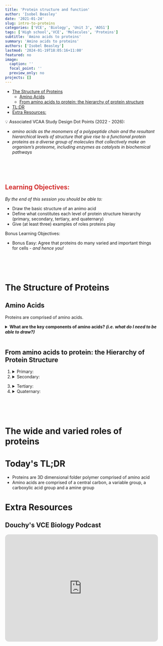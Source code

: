 ```yaml
---
title: 'Protein structure and function'
author: 'Isobel Beasley'
date: '2021-01-24'
slug: intro-to-proteins
categories: ['VCE', 'Biology', 'Unit 3', 'AOS1']
tags: ['High school','VCE', 'Molecules', 'Proteins']
subtitle: 'Amino acids to proteins'
summary: 'Amino acids to proteins'
authors: ['Isobel Beasley']
lastmod: '2024-01-19T18:05:16+11:00'
featured: no
image:
  caption: ''
  focal_point: ''
  preview_only: no
projects: []
---
```


- [The Structure of Proteins](#the-structure-of-proteins)
   * [Amino Acids ](#amino-acids)
   * [From amino acids to protein: the hierarchy of protein structure](#from-amino-acids-to-protein-the-hierarchy-of-protein-structure)
- [TL;DR](#todays-tldr)
- [Extra Resources:](#extra-resources)


<aside>
💡 Associated VCAA Study Design Dot Points (2022 - 2026):               
<br> 
<ul> <i> 
<li> 
amino acids as the monomers of a polypeptide chain and the resultant hierarchical levels of structure that give rise to a functional protein
</li> 
<li> 
proteins as a diverse group of molecules that collectively make an organism’s proteome, including enzymes as catalysts in biochemical pathways
</li> 
</i> </ul> 
</aside>

<br> 
<br>
<br> 



<h2 style="color:#D32F2F"> Learning Objectives: </h2>

*By the end of this session you should be able to:* 

- Draw the basic structure of an animo acid
- Define what constitutes each level of protein structure hierarchy (primary, secondary, tertiary, and quaternary)
- Give (at least three) examples of roles proteins play


Bonus Learning Objectives: 
- Bonus Easy:  Agree that proteins do many varied and important things for cells - *and hence you!*

<br>
<br>
<br> 


# The Structure of Proteins

## Amino Acids 

Proteins are comprised of amino acids. 

<details> <summary>
<b> What are the key components of amino acids? <i> (i.e. what do I need to be able to draw?) </i> </b> </summary> 
<ul> 
<li>
Variable Size Chain ( R group)
</li>
<li> Amino group
</li>
<li> Carboxylic Acid Group
</li>
<li> 
Central Carbon / Hydrogen
</li>
</ul> 
</details> 

<br> 

## From amino acids to protein: the Hierarchy of Protein Structure

1. <details> <summary> Primary: </summary>
    The linear order/sequence of amino acids which is formed by covalent peptide bonds between adjacent amino acids 
    </details> 

1. <details> <summary> Secondary: </summary>                 <b> VCAA 2013: <i> “the coiled or pleated structure within the chain (including α-helices and β-pleated sheets)” </i> </b> <ul> <li> caused by hydrogen-bonding between -C=O and -N-H groups (peptide linkages) within the amino acid chain
</li>
</ul>
</details> 
</details>

3. <details> <summary> Tertiary: </summary> 
    <b> VCAA 2013: <i> “Tertiary structure: A 3D structure composed of secondary structures” </i> </b> 
    <ul>
    <li>
     formed through the interactions of various ‘R’ groups within the molecule
    </li>
    <li>
      As the function of a protein is determined by its structure, the tertiary structure of a protein is essential to its functioning
        </li>
        </ul>
        </details> 
    
4. <details> <summary> Quaternary: </summary>
    <b> VCAA 2013: </i> “Quaternary structure: Two or more polypeptide chains joined together” </i> </b> 
    </details> 

<br> 
<br>
<br> 


# The wide and varied roles of proteins 




# Today's TL;DR

- Proteins are 3D dimensional folder polymer comprised of amino acid
- Amino acids are comprised of a central carbon, a variable group, a carboxylic acid group and a amine group


# Extra Resources

## Douchy's VCE Biology Podcast

<iframe style="border-radius:12px" src="https://open.spotify.com/embed/episode/5qT2Ez7aUA29lPRSeacNPW?utm_source=generator" width="100%" height="352" frameBorder="0" allowfullscreen="" allow="autoplay; clipboard-write; encrypted-media; fullscreen; picture-in-picture" loading="lazy"></iframe>
